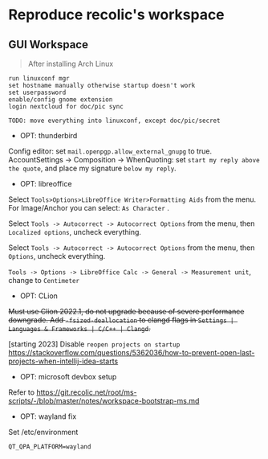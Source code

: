 # Reproduce recolic's workspace

## GUI Workspace

> After installing Arch Linux

```
run linuxconf mgr
set hostname manually otherwise startup doesn't work
set userpassword
enable/config gnome extension
login nextcloud for doc/pic sync

TODO: move everything into linuxconf, except doc/pic/secret
```

<!--
# doesn't work for intel NIC
echo "options cfg80211 ieee80211_regdom=AU" >> /etc/modprobe.d/cfg80211.conf
echo "options cfg80211 internal_regdb=y" >> /etc/modprobe.d/cfg80211.conf
echo "options cfg80211 crda_support=y" >> /etc/modprobe.d/cfg80211.conf
pacman -S --noconfirm wireless-regdb
-->


- OPT: thunderbird

Config editor: set `mail.openpgp.allow_external_gnupg` to true.   
AccountSettings -> Composition -> WhenQuoting: set `start my reply above the quote`, and place my signature `below my reply`. 

- OPT: libreoffice

Select `Tools>Options>LibreOffice Writer>Formatting Aids` from the menu. For Image/Anchor you can select: `As Character` .

Select `Tools -> Autocorrect -> Autocorrect Options` from the menu, then `Localized options`, uncheck everything. 

Select `Tools -> Autocorrect -> Autocorrect Options` from the menu, then `Options`, uncheck everything. 

`Tools -> Options -> LibreOffice Calc -> General -> Measurement unit`, change to `Centimeter`

- OPT: CLion

~~Must use Clion 2022.1, do not upgrade because of severe performance downgrade.
Add `-fsized-deallocation` to clangd flags in `Settings | Languages & Frameworks | C/C++ | Clangd`.~~


[starting 2023] Disable `reopen projects on startup` <https://stackoverflow.com/questions/5362036/how-to-prevent-open-last-projects-when-intellij-idea-starts>

- OPT: microsoft devbox setup

Refer to <https://git.recolic.net/root/ms-scripts/-/blob/master/notes/workspace-bootstrap-ms.md>

- OPT: wayland fix

Set /etc/environment

```
QT_QPA_PLATFORM=wayland
```
